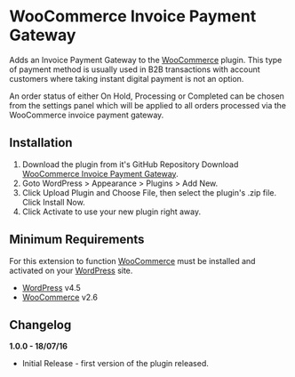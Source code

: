 # WooCommerce Invoice Payment Gateway
Adds an Invoice Payment Gateway to the [WooCommerce](https://www.woocommerce.com/) plugin. This type of payment method is usually used in B2B transactions with account customers where taking instant digital payment is not an option.

An order status of either On Hold, Processing or Completed can be chosen from the settings panel which will be applied to all orders processed via the WooCommerce invoice payment gateway.

## Installation

1. Download the plugin from it's GitHub Repository Download [WooCommerce Invoice Payment Gateway](https://github.com/stuartduff/woocommerce-invoice-payment-gateway).
2. Goto WordPress > Appearance > Plugins > Add New.
3. Click Upload Plugin and Choose File, then select the plugin's .zip file. Click Install Now.
4. Click Activate to use your new plugin right away.

## Minimum Requirements

For this extension to function [WooCommerce](https://www.woocommerce.com/) must be installed and activated on your [WordPress](https://wordpress.org/) site.

* [WordPress](https://wordpress.org/) v4.5
* [WooCommerce](https://www.woocommerce.com/) v2.6

## Changelog

**1.0.0 - 18/07/16**
* Initial Release - first version of the plugin released.
